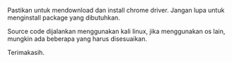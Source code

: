Pastikan untuk mendownload dan install chrome driver.
Jangan lupa untuk menginstall package yang dibutuhkan.

Source code dijalankan menggunakan kali linux, jika menggunakan os lain, mungkin ada beberapa yang harus disesuaikan.

Terimakasih.

